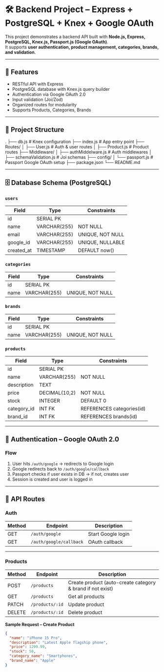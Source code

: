 # 🛠️ Backend Project – Express + PostgreSQL + Knex + Google OAuth

This project demonstrates a backend API built with **Node.js, Express, PostgreSQL, Knex.js, Passport.js (Google OAuth)**.  
It supports **user authentication, product management, categories, brands, and validation**.

---

## 🚀 Features

- RESTful API with Express
- PostgreSQL database with Knex.js query builder
- Authentication via Google OAuth 2.0
- Input validation (Joi/Zod)
- Organized routes for modularity
- Supports Products, Categories, Brands

---

## 📂 Project Structure

.
├── db.js # Knex configuration
├── index.js # App entry point
├── Routes/
│ ├── User.js # Auth & user routes
│ ├── Product.js # Product routes
├── Middleware/
│ ├── authMiddelware.js # Auth middlewares
│ ├── schemaValidation.js # Joi schemas
├── config/
│ └── passport.js # Passport Google OAuth setup
├── package.json
└── README.md

---

## 🗄️ Database Schema (PostgreSQL)

### `users`

| Field      | Type         | Constraints      |
| ---------- | ------------ | ---------------- |
| id         | SERIAL PK    |                  |
| name       | VARCHAR(255) | NOT NULL         |
| email      | VARCHAR(255) | UNIQUE, NOT NULL |
| google_id  | VARCHAR(255) | UNIQUE, NULLABLE |
| created_at | TIMESTAMP    | DEFAULT now()    |

### `categories`

| Field | Type         | Constraints      |
| ----- | ------------ | ---------------- |
| id    | SERIAL PK    |                  |
| name  | VARCHAR(255) | UNIQUE, NOT NULL |

### `brands`

| Field | Type         | Constraints      |
| ----- | ------------ | ---------------- |
| id    | SERIAL PK    |                  |
| name  | VARCHAR(255) | UNIQUE, NOT NULL |

### `products`

| Field       | Type          | Constraints               |
| ----------- | ------------- | ------------------------- |
| id          | SERIAL PK     |                           |
| name        | VARCHAR(255)  | NOT NULL                  |
| description | TEXT          |                           |
| price       | DECIMAL(10,2) | NOT NULL                  |
| stock       | INTEGER       | DEFAULT 0                 |
| category_id | INT FK        | REFERENCES categories(id) |
| brand_id    | INT FK        | REFERENCES brands(id)     |

---

## 🔑 Authentication – Google OAuth 2.0

### Flow

1. User hits `/auth/google` → redirects to Google login
2. Google redirects back to `/auth/google/callback`
3. Passport checks if user exists in DB → if not, creates user
4. Session is created and user is logged in

---

## 📌 API Routes

### **Auth**

| Method | Endpoint                | Description        |
| ------ | ----------------------- | ------------------ |
| GET    | `/auth/google`          | Start Google login |
| GET    | `/auth/google/callback` | OAuth callback     |

---

### **Products**

| Method | Endpoint        | Description                                                |
| ------ | --------------- | ---------------------------------------------------------- |
| POST   | `/products`     | Create product (auto-create category & brand if not exist) |
| GET    | `/products`     | Get all products                                           |
| PATCH  | `/products/:id` | Update product                                             |
| DELETE | `/products/:id` | Delete product                                             |

**Sample Request – Create Product**

```json
{
  "name": "iPhone 15 Pro",
  "description": "Latest Apple flagship phone",
  "price": 1299.99,
  "stock": 50,
  "category_name": "Smartphones",
  "brand_name": "Apple"
}
```

